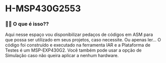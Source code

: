# H-MSP430G2553

### 🤷‍♀️ O que é isso??

Aqui nesse espaço vou disponibilizar pedaços de códigos em ASM para que possa ser utilizado em seus projetos, caso necessite. Ou apenas ler... O código foi construído e executado na ferramenta IAR e a Plataforma de Testes é um MSP-EXP430G2. Você também pode usar a opção de Simulação caso não queira aplicar a nenhum hardware.


